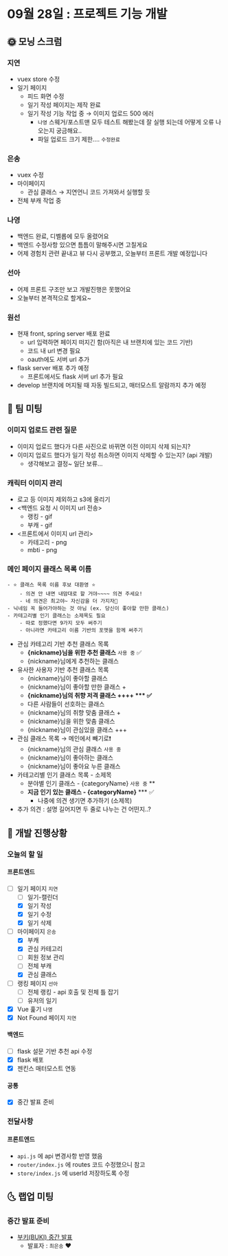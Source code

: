 # 09월 28일 : 프로젝트 기능 개발

## 🌞 모닝 스크럼

### 지연

- vuex store 수정
- 일기 페이지
    - 피드 화면 수정
    - 일기 작성 페이지는 제작 완료
    - 일기 작성 기능 작업 중 → 이미지 업로드 500 에러
        - `나영` 스웨거/포스트맨 모두 테스트 해봤는데 잘 실행 되는데 어떻게 오류 나오는지 궁금해요..
        - 파일 업로드 크기 제한.... `수정완료`

### 은송

- vuex 수정
- 마이페이지
    - 관심 클래스 → 지연언니 코드 가져와서 실행할 듯
- 전체 부캐 작업 중

### 나영

- 백엔드 완료, 디벨롭에 모두 올렸어요
- 백엔드 수정사항 있으면 틈틈이 말해주시면 고칠게요
- 어제 경험치 관련 끝내고 뷰 다시 공부했고, 오늘부터 프론트 개발 예정입니다

### 선아

- 어제 프론트 구조만 보고 개발진행은 못했어요
- 오늘부터 본격적으로 할게요~

### 원선

- 현재 front, spring server 배포 완료
    - url 입력하면 페이지 떠지긴 함(아직은 내 브랜치에 있는 코드 기반)
    - 코드 내 url 변경 필요
    - oauth에도 서버 url 추가
- flask server 배포 추가 예정
    - 프론트에서도 flask 서버 url 추가 필요
- develop 브랜치에 머지될 때 자동 빌드되고, 매터모스트 알람까지 추가 예정



## 💬 팀 미팅

### 이미지 업로드 관련 질문

- 이미지 업로드 했다가 다른 사진으로 바뀌면 이전 이미지 삭제 되는지?
- 이미지 업로드 했다가 일기 작성 취소하면 이미지 삭제할 수 있는지? (api 개발)
  - 생각해보고 결정~ 일단 보류...

### 캐릭터 이미지 관리

- 로고 등 이미지 제외하고 s3에 올리기
- <백엔드 요청 시 이미지 url 전송>
  - 랭킹 - gif
  - 부캐 - gif
- <프론트에서 이미지 url 관리>
  - 카테고리 - png
  - mbti - png

### 메인 페이지 클래스 목록 이름

```
- ⭐️ 클래스 목록 이름 후보 대환영 ⭐️
	- 의견 안 내면 내맘대로 할 거야~~~~ 의견 주세요!
	- 네 의견은 최고야~ 자신감을 더 가지자👀
- 닉네임 꼭 들어가야하는 것 아님 (ex. 당신이 좋아할 만한 클래스)
- 카테고리별 인기 클래스는 소제목도 필요
	- 따로 정했다면 9가지 모두 써주기
	- 아니라면 카테고리 이름 기반의 포맷을 함께 써주기
```

- 관심 카테고리 기반 추천 클래스 목록
  - **{nickname}님을 위한 추천 클래스** `사용 중` ✅
  - {nickname}님에게 추천하는 클래스
- 유사한 사용자 기반 추천 클래스 목록
  - {nickname}님이 좋아할 클래스
  - {nickname}님이 좋아할 만한 클래스 +
  - **{nickname}님의 취향 저격 클래스 ++++ \**\* ✅**
  - 다른 사람들이 선호하는 클래스
  - {nickname}님의 취향 맞춤 클래스 +
  - {nickname}님을 위한 맞춤 클래스
  - {nickname}님이 관심있을 클래스 +++
- 관심 클래스 목록 → 메인에서 빼기로❗️
  - {nickname}님의 관심 클래스 `사용 중`
  - {nickname}님이 좋아하는 클래스
  - {nickname}님이 좋아요 누른 클래스
- 카테고리별 인기 클래스 목록 - 소제목
  - 분야별 인기 클래스 - {categoryName} `사용 중` **
  - **지금 인기 있는 클래스 - {categoryName}**  *** ✅
    - 나중에 의견 생기면 추가하기 (소제목)
- 추가 의견 : 설명 길어지면 두 줄로 나누는 건 어떤지..?



## 📒 개발 진행상황

### 오늘의 할 일

#### 프론트엔드

- [ ]  일기 페이지 `지연`
    - [ ]  일기-캘린더
    - [x]  일기 작성
    - [x]  일기 수정
    - [x]  일기 삭제
- [ ]  마이페이지 `은송`
    - [x]  부캐
    - [x]  관심 카테고리
    - [ ]  회원 정보 관리
    - [ ]  전체 부캐
    - [x]  관심 클래스
- [ ]  랭킹 페이지 `선아`
    - [ ]  전체 랭킹 - api 호출 및 전체 틀 잡기
    - [ ]  유저의 일기
- [x]  Vue 훑기 `나영`
- [x]  Not Found 페이지 `지연`

#### 백엔드

- [ ]  flask 설문 기반 추천 api 수정
- [x]  flask 배포
- [x]  젠킨스 매터모스트 연동

#### 공통

- [x]  중간 발표 준비

### 전달사항

#### 프론트엔드

- `api.js` 에 api 변경사항 반영 했음
- `router/index.js` 에 routes 코드 수정했으니 참고
- `store/index.js` 에 userId 저장하도록 수정




## 🌜 랩업 미팅

### 중간 발표 준비

- [부키(BUKI) 중간 발표](https://www.notion.so/BUKI-8f04622f15184c149b5e8ba1abb4b322)
  - 발표자 :  `최은송` ❤
